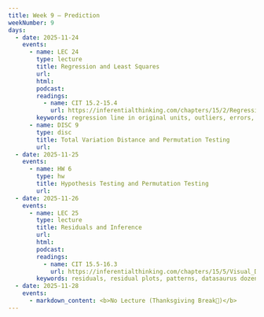```yaml
---
title: Week 9 – Prediction
weekNumber: 9
days:
  - date: 2025-11-24
    events:
      - name: LEC 24
        type: lecture
        title: Regression and Least Squares
        url:
        html:
        podcast:
        readings:
          - name: CIT 15.2-15.4
            url: https://inferentialthinking.com/chapters/15/2/Regression_Line.html
        keywords: regression line in original units, outliers, errors, RMSE, best fit, least squares
      - name: DISC 9
        type: disc
        title: Total Variation Distance and Permutation Testing
        url:
  - date: 2025-11-25
    events:
      - name: HW 6
        type: hw
        title: Hypothesis Testing and Permutation Testing
        url:
  - date: 2025-11-26
    events:
      - name: LEC 25
        type: lecture
        title: Residuals and Inference
        url:
        html:
        podcast:
        readings:
          - name: CIT 15.5-16.3
            url: https://inferentialthinking.com/chapters/15/5/Visual_Diagnostics.html
        keywords: residuals, residual plots, patterns, datasaurus dozen, prediction intervals
  - date: 2025-11-28
    events:
      - markdown_content: <b>No Lecture (Thanksgiving Break🦃)</b>
---
```

